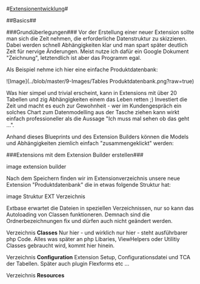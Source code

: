 #[Extensionentwicklung](0100%20Index.markdown)#


##Basics##

###Grundüberlegungen###
Vor der Erstellung einer neuer Extension sollte man sich die Zeit nehmen, die erforderliche Datenstruktur zu skizzieren. Dabei werden schnell Abhängigkeiten klar und man spart später deutlich Zeit für nervige Änderungen. Meist nutze ich dafür ein Google Dokument "Zeichnung", letztendlich ist aber das Programm egal.

Als Beispiel nehme ich hier eine einfache Produktdatenbank:

![Image](../blob/master/9-Images/Tables Produktdatenbank.png?raw=true)
 

Was hier simpel und trivial erscheint, kann in Extensions mit über 20 Tabellen und zig Abhängigkeiten einem das Leben retten ;) Investiert die Zeit und macht es euch zur Gewohnheit - wer im Kundengespräch ein solches Chart zum Datenmodelling aus der Tasche ziehen kann wirkt einfach professioneller als die Aussage "Ich muss mal sehen ob das geht ...".

Anhand dieses Blueprints und des Extension Builders können die Models und Abhängigkeiten ziemlich einfach "zusammengeklickt" werden:

###Extensions mit dem Extension Builder erstellen###

image extension builder

Nach dem Speichern finden wir im Extensionverzeichnis unsere neue Extension "Produktdatenbank" die in etwas folgende Struktur hat:

image Struktur EXT Verzeichnis

Extbase erwartet die Dateien in speziellen Verzeichnissen, nur so kann das Autoloading von Classen funktioneren. Demnach sind die Ordnerbezeichnungen fix und dürfen auch nicht geändert werden.

Verzeichnis **Classes**
Nur hier - und wirklich nur hier - steht ausführbarer php Code. Alles was später an php Libaries, ViewHelpers oder Utilitiy Classes gebraucht wird, kommt hier hinein. 

Verzeichnis **Configuration**
Extension Setup, Configurationsdatei und TCA der Tabellen. Später auch plugin Flexforms etc ...

Verzeichnis **Resources**
